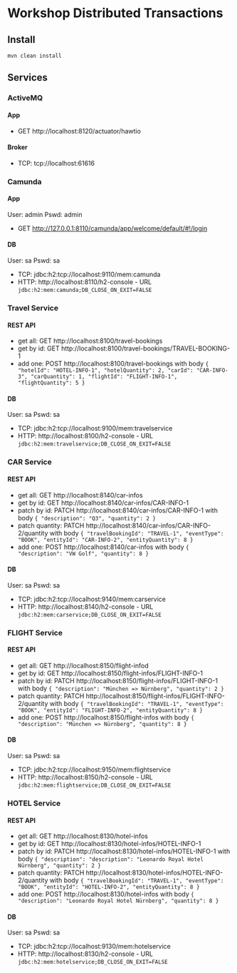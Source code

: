 # Workshop Distributed Transactions

## Install

`mvn clean install`

## Services

### ActiveMQ

#### App

* GET http://localhost:8120/actuator/hawtio

#### Broker

* TCP: tcp://localhost:61616

### Camunda

#### App

User: admin
Pswd: admin

* GET http://127.0.0.1:8110/camunda/app/welcome/default/#!/login

#### DB

User: sa
Pswd: sa

* TCP: jdbc:h2:tcp://localhost:9110/mem:camunda
* HTTP: http://localhost:8110/h2-console - URL `jdbc:h2:mem:camunda;DB_CLOSE_ON_EXIT=FALSE`

### Travel Service

#### REST API

* get all: GET http://localhost:8100/travel-bookings
* get by id: GET http://localhost:8100/travel-bookings/TRAVEL-BOOKING-1
* add one: POST http://localhost:8100/travel-bookings with body `{
  "hotelId": "HOTEL-INFO-1",
  "hotelQuantity": 2,
  "carId": "CAR-INFO-3",
  "carQuantity": 1,
  "flightId": "FLIGHT-INFO-1",
  "flightQuantity": 5
  }`

#### DB

User: sa
Pswd: sa

* TCP: jdbc:h2:tcp://localhost:9100/mem:travelservice
* HTTP: http://localhost:8100/h2-console - URL `jdbc:h2:mem:travelservice;DB_CLOSE_ON_EXIT=FALSE`

### CAR Service

#### REST API

* get all: GET http://localhost:8140/car-infos
* get by id: GET http://localhost:8140/car-infos/CAR-INFO-1 
* patch by id: PATCH http://localhost:8140/car-infos/CAR-INFO-1 with body `{
  "description": "Q3",
  "quantity": 2
  }`
* patch quantity: PATCH http://localhost:8140/car-infos/CAR-INFO-2/quantity with body `{
  "travelBookingId": "TRAVEL-1",
  "eventType": "BOOK",
  "entityId": "CAR-INFO-2",
  "entityQuantity": 8
  }`
* add one: POST http://localhost:8140/car-infos with body `{
  "description": "VW Golf",
  "quantity": 8
  }`

#### DB

User: sa
Pswd: sa

* TCP: jdbc:h2:tcp://localhost:9140/mem:carservice
* HTTP: http://localhost:8140/h2-console - URL `jdbc:h2:mem:carservice;DB_CLOSE_ON_EXIT=FALSE`

### FLIGHT Service

#### REST API

* get all: GET http://localhost:8150/flight-infod
* get by id: GET http://localhost:8150/flight-infos/FLIGHT-INFO-1
* patch by id: PATCH http://localhost:8150/flight-infos/FLIGHT-INFO-1 with body `{
  "description": "München => Nürnberg",
  "quantity": 2
  }`
* patch quantity: PATCH http://localhost:8150/flight-infos/FLIGHT-INFO-2/quantity with body `{
  "travelBookingId": "TRAVEL-1",
  "eventType": "BOOK",
  "entityId": "FLIGHT-INFO-2",
  "entityQuantity": 8
  }`
* add one: POST http://localhost:8150/flight-infos with body `{
  "description": "München => Nürnberg",
  "quantity": 8
  }`

#### DB

User: sa
Pswd: sa

* TCP: jdbc:h2:tcp://localhost:9150/mem:flightservice
* HTTP: http://localhost:8150/h2-console - URL `jdbc:h2:mem:flightservice;DB_CLOSE_ON_EXIT=FALSE`

### HOTEL Service

#### REST API

* get all: GET http://localhost:8130/hotel-infos
* get by id: GET http://localhost:8130/hotel-infos/HOTEL-INFO-1
* patch by id: PATCH http://localhost:8130/hotel-infos/HOTEL-INFO-1 with body `{
  "description": "description": "Leonardo Royal Hotel Nürnberg",
  "quantity": 2
  }`
* patch quantity: PATCH http://localhost:8130/hotel-infos/HOTEL-INFO-2/quantity with body `{
  "travelBookingId": "TRAVEL-1",
  "eventType": "BOOK",
  "entityId": "HOTEL-INFO-2",
  "entityQuantity": 8
  }`
* add one: POST http://localhost:8130/hotel-infos with body `{
  "description": "Leonardo Royal Hotel Nürnberg",
  "quantity": 8
  }`

#### DB

User: sa
Pswd: sa

* TCP: jdbc:h2:tcp://localhost:9130/mem:hotelservice
* HTTP: http://localhost:8130/h2-console - URL `jdbc:h2:mem:hotelservice;DB_CLOSE_ON_EXIT=FALSE`
